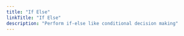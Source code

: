 ```yaml
---
title: "If Else"
linkTitle: "If Else"
description: "Perform if-else like conditional decision making"
---
```

